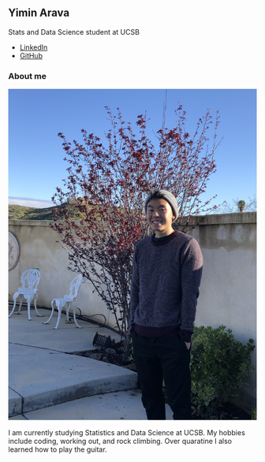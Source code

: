 ## Yimin Arava

Stats and Data Science student at UCSB

- [LinkedIn](https://www.linkedin.com/in/yimin-arava/)
- [GitHub](https://github.com/YiminArava4508)

### About me
![Me](Images/Me.JPG)

I am currently studying Statistics and Data Science at UCSB. My hobbies include coding, working out, and rock climbing. Over quaratine I also learned how to play the guitar. 



